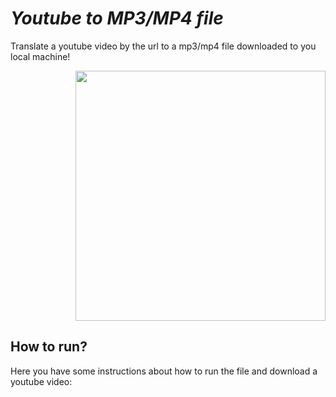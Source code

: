 # *Youtube to MP3/MP4 file*
Translate a youtube video by the url to a mp3/mp4 file downloaded to you local machine!
<p align="right"> 
  <img src="https://onlinevideoconverter.pro/img/mp31full.png" width="400" height="400">
</p>

## How to run?
Here you have some instructions about how to run the file and download a youtube video:
